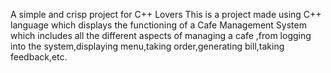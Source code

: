 A simple and crisp project for C++ Lovers
This is a project made using C++ language which displays the functioning of a Cafe Management System which includes all the different aspects of managing a cafe ,from logging into the system,displaying menu,taking order,generating bill,taking feedback,etc.
